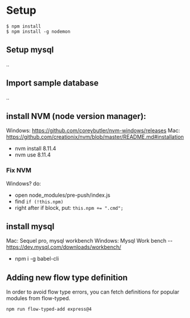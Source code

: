 # Setup

```
$ npm install
$ npm install -g nodemon
```

## Setup mysql
..

## Import sample database
..


## install NVM (node version manager):
Windows: https://github.com/coreybutler/nvm-windows/releases
Mac: https://github.com/creationix/nvm/blob/master/README.md#installation

- nvm install 8.11.4
- nvm use 8.11.4

### Fix NVM

Windows? do:
- open node_modules/pre-push/index.js
- find `if (!this.npm)`
- right after if block, put:
`this.npm += ".cmd";`

## install mysql
Mac: Sequel pro, mysql workbench
Windows: Mysql Work bench -- https://dev.mysql.com/downloads/workbench/


- npm i -g babel-cli

## Adding new flow type definition
In order to avoid flow type errors, you can fetch definitions for popular modules from flow-typed. 

`npm run flow-typed-add express@4`
